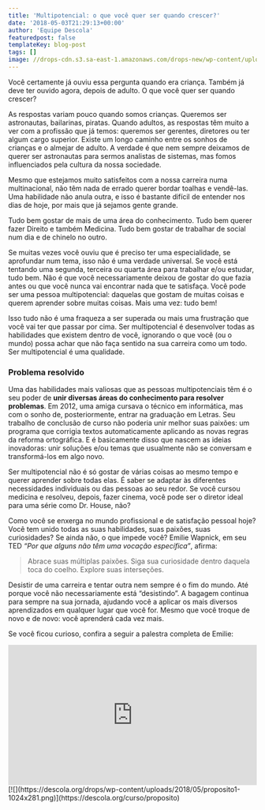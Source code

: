 ```yaml
---
title: 'Multipotencial: o que você quer ser quando crescer?'
date: '2018-05-03T21:29:13+00:00'
author: 'Equipe Descola'
featuredpost: false
templateKey: blog-post
tags: []
image: //drops-cdn.s3.sa-east-1.amazonaws.com/drops-new/wp-content/uploads/2018/05/03212833/multipotencial-150x150.png
---
```

Você certamente já ouviu essa pergunta quando era criança. Também já deve ter ouvido agora, depois de adulto. O que você quer ser quando crescer?

As respostas variam pouco quando somos crianças. Queremos ser astronautas, bailarinas, piratas. Quando adultos, as respostas têm muito a ver com a profissão que já temos: queremos ser gerentes, diretores ou ter algum cargo superior. Existe um longo caminho entre os sonhos de crianças e o almejar de adulto. A verdade é que nem sempre deixamos de querer ser astronautas para sermos analistas de sistemas, mas fomos influenciados pela cultura da nossa sociedade.

Mesmo que estejamos muito satisfeitos com a nossa carreira numa multinacional, não têm nada de errado querer bordar toalhas e vendê-las. Uma habilidade não anula outra, e isso é bastante difícil de entender nos dias de hoje, por mais que já sejamos gente grande.

Tudo bem gostar de mais de uma área do conhecimento. Tudo bem querer fazer Direito e também Medicina. Tudo bem gostar de trabalhar de social num dia e de chinelo no outro.

Se muitas vezes você ouviu que é preciso ter uma especialidade, se aprofundar num tema, isso não é uma verdade universal. Se você está tentando uma segunda, terceira ou quarta área para trabalhar e/ou estudar, tudo bem. Não é que você necessariamente deixou de gostar do que fazia antes ou que você nunca vai encontrar nada que te satisfaça. Você pode ser uma pessoa multipotencial: daquelas que gostam de muitas coisas e querem aprender sobre muitas coisas. Mais uma vez: tudo bem!

Isso tudo não é uma fraqueza a ser superada ou mais uma frustração que você vai ter que passar por cima. Ser multipotencial é desenvolver todas as habilidades que existem dentro de você, ignorando o que você (ou o mundo) possa achar que não faça sentido na sua carreira como um todo. Ser multipotencial é uma qualidade.

### Problema resolvido

Uma das habilidades mais valiosas que as pessoas multipotenciais têm é o seu poder de **unir diversas áreas do conhecimento para resolver problemas**. Em 2012, uma amiga cursava o técnico em informática, mas com o sonho de, posteriormente, entrar na graduação em Letras. Seu trabalho de conclusão de curso não poderia unir melhor suas paixões: um programa que corrigia textos automaticamente aplicando as novas regras da reforma ortográfica. E é basicamente disso que nascem as ideias inovadoras: unir soluções e/ou temas que usualmente não se conversam e transformá-los em algo novo.

Ser multipotencial não é só gostar de várias coisas ao mesmo tempo e querer aprender sobre todas elas. É saber se adaptar às diferentes necessidades individuais ou das pessoas ao seu redor. Se você cursou medicina e resolveu, depois, fazer cinema, você pode ser o diretor ideal para uma série como Dr. House, não?

Como você se enxerga no mundo profissional e de satisfação pessoal hoje? Você tem unido todas as suas habilidades, suas paixões, suas curiosidades? Se ainda não, o que impede você? Emilie Wapnick, em seu TED *“Por que alguns não têm uma vocação específica”*, afirma:

> Abrace suas múltiplas paixões. Siga sua curiosidade dentro daquela toca do coelho. Explore suas interseções.

Desistir de uma carreira e tentar outra nem sempre é o fim do mundo. Até porque você não necessariamente está “desistindo”. A bagagem continua para sempre na sua jornada, ajudando você a aplicar os mais diversos aprendizados em qualquer lugar que você for. Mesmo que você troque de novo e de novo: você aprenderá cada vez mais.

Se você ficou curioso, confira a seguir a palestra completa de Emilie:

<div style="max-width: 854px;"><div style="position: relative; height: 0; padding-bottom: 56.25%;"><iframe allowfullscreen="allowfullscreen" frameborder="0" height="480" loading="lazy" scrolling="no" src="https://embed.ted.com/talks/lang/pt-br/emilie_wapnick_why_some_of_us_don_t_have_one_true_calling" style="position: absolute; left: 0; top: 0; width: 100%; height: 100%;" width="854"></iframe></div></div>[![](https://descola.org/drops/wp-content/uploads/2018/05/proposito1-1024x281.png)](https://descola.org/curso/proposito)